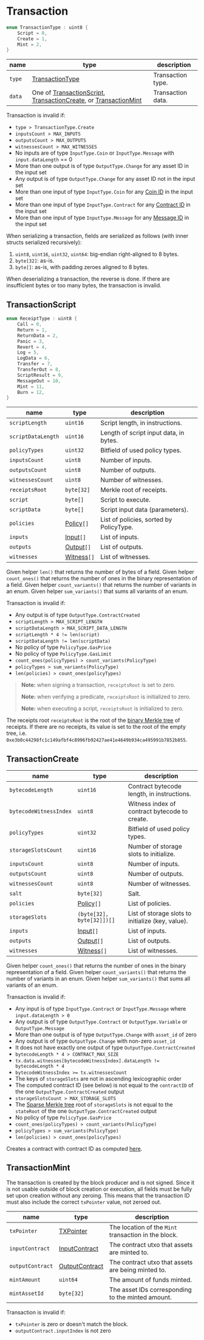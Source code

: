 # Transaction

```c++
enum TransactionType : uint8 {
    Script = 0,
    Create = 1,
    Mint = 2,
}
```

| name   | type                                                                                                                            | description       |
|--------|---------------------------------------------------------------------------------------------------------------------------------|-------------------|
| `type` | [TransactionType](#transaction)                                                                                                 | Transaction type. |
| `data` | One of [TransactionScript](#transactionscript), [TransactionCreate](#transactioncreate), or [TransactionMint](#transactionmint) | Transaction data. |

Transaction is invalid if:

- `type > TransactionType.Create`
- `inputsCount > MAX_INPUTS`
- `outputsCount > MAX_OUTPUTS`
- `witnessesCount > MAX_WITNESSES`
- No inputs are of type `InputType.Coin` or `InputType.Message` with `input.dataLength` == 0
- More than one output is of type `OutputType.Change` for any asset ID in the input set
- Any output is of type `OutputType.Change` for any asset ID not in the input set
- More than one input of type `InputType.Coin` for any [Coin ID](../identifiers/utxo-id.md#coin-id) in the input set
- More than one input of type `InputType.Contract` for any [Contract ID](../identifiers/utxo-id.md#contract-id) in the input set
- More than one input of type `InputType.Message` for any [Message ID](../identifiers/utxo-id.md#message-id) in the input set

When serializing a transaction, fields are serialized as follows (with inner structs serialized recursively):

1. `uint8`, `uint16`, `uint32`, `uint64`: big-endian right-aligned to 8 bytes.
1. `byte[32]`: as-is.
1. `byte[]`: as-is, with padding zeroes aligned to 8 bytes.

When deserializing a transaction, the reverse is done. If there are insufficient bytes or too many bytes, the transaction is invalid.

## TransactionScript

```c++
enum ReceiptType : uint8 {
    Call = 0,
    Return = 1,
    ReturnData = 2,
    Panic = 3,
    Revert = 4,
    Log = 5,
    LogData = 6,
    Transfer = 7,
    TransferOut = 8,
    ScriptResult = 9,
    MessageOut = 10,
    Mint = 11,
    Burn = 12,
}
```

| name               | type                        | description                             |
|--------------------|-----------------------------|-----------------------------------------|
| `scriptLength`     | `uint16`                    | Script length, in instructions.         |
| `scriptDataLength` | `uint16`                    | Length of script input data, in bytes.  |
| `policyTypes`      | `uint32`                    | Bitfield of used policy types.          |
| `inputsCount`      | `uint8`                     | Number of inputs.                       |
| `outputsCount`     | `uint8`                     | Number of outputs.                      |
| `witnessesCount`   | `uint8`                     | Number of witnesses.                    |
| `receiptsRoot`     | `byte[32]`                  | Merkle root of receipts.                |
| `script`           | `byte[]`                    | Script to execute.                      |
| `scriptData`       | `byte[]`                    | Script input data (parameters).         |
| `policies`         | [Policy](./policy.md)`[]`   | List of policies, sorted by PolicyType. |
| `inputs`           | [Input](./input.md)`[]`     | List of inputs.                         |
| `outputs`          | [Output](./output.md)`[]`   | List of outputs.                        |
| `witnesses`        | [Witness](./witness.md)`[]` | List of witnesses.                      |

Given helper `len()` that returns the number of bytes of a field.
Given helper `count_ones()` that returns the number of ones in the binary representation of a field.
Given helper `count_variants()` that returns the number of variants in an enum.
Given helper `sum_variants()` that sums all variants of an enum.

Transaction is invalid if:

- Any output is of type `OutputType.ContractCreated`
- `scriptLength > MAX_SCRIPT_LENGTH`
- `scriptDataLength > MAX_SCRIPT_DATA_LENGTH`
- `scriptLength * 4 != len(script)`
- `scriptDataLength != len(scriptData)`
- No policy of type `PolicyType.GasPrice`
- No policy of type `PolicyType.GasLimit`
- `count_ones(policyTypes) > count_variants(PolicyType)`
- `policyTypes > sum_variants(PolicyType)`
- `len(policies) > count_ones(policyTypes)`

> **Note:** when signing a transaction, `receiptsRoot` is set to zero.
>
> **Note:** when verifying a predicate, `receiptsRoot` is initialized to zero.
>
> **Note:** when executing a script, `receiptsRoot` is initialized to zero.

The receipts root `receiptsRoot` is the root of the [binary Merkle tree](../protocol/cryptographic-primitives.md#binary-merkle-tree) of receipts. If there are no receipts, its value is set to the root of the empty tree, i.e. `0xe3b0c44298fc1c149afbf4c8996fb92427ae41e4649b934ca495991b7852b855`.

## TransactionCreate

| name                   | type                        | description                                       |
|------------------------|-----------------------------|---------------------------------------------------|
| `bytecodeLength`       | `uint16`                    | Contract bytecode length, in instructions.        |
| `bytecodeWitnessIndex` | `uint8`                     | Witness index of contract bytecode to create.     |
| `policyTypes`          | `uint32`                    | Bitfield of used policy types.                    |
| `storageSlotsCount`    | `uint16`                    | Number of storage slots to initialize.            |
| `inputsCount`          | `uint8`                     | Number of inputs.                                 |
| `outputsCount`         | `uint8`                     | Number of outputs.                                |
| `witnessesCount`       | `uint8`                     | Number of witnesses.                              |
| `salt`                 | `byte[32]`                  | Salt.                                             |
| `policies`             | [Policy](./policy.md)`[]`   | List of policies.                                 |
| `storageSlots`         | `(byte[32], byte[32]])[]`   | List of storage slots to initialize (key, value). |
| `inputs`               | [Input](./input.md)`[]`     | List of inputs.                                   |
| `outputs`              | [Output](./output.md)`[]`   | List of outputs.                                  |
| `witnesses`            | [Witness](./witness.md)`[]` | List of witnesses.                                |

Given helper `count_ones()` that returns the number of ones in the binary representation of a field.
Given helper `count_variants()` that returns the number of variants in an enum.
Given helper `sum_variants()` that sums all variants of an enum.

Transaction is invalid if:

- Any input is of type `InputType.Contract` or `InputType.Message` where `input.dataLength > 0`
- Any output is of type `OutputType.Contract` or `OutputType.Variable` or `OutputType.Message`
- More than one output is of type `OutputType.Change` with `asset_id` of zero
- Any output is of type `OutputType.Change` with non-zero `asset_id`
- It does not have exactly one output of type `OutputType.ContractCreated`
- `bytecodeLength * 4 > CONTRACT_MAX_SIZE`
- `tx.data.witnesses[bytecodeWitnessIndex].dataLength != bytecodeLength * 4`
- `bytecodeWitnessIndex >= tx.witnessesCount`
- The keys of `storageSlots` are not in ascending lexicographic order
- The computed contract ID (see below) is not equal to the `contractID` of the one `OutputType.ContractCreated` output
- `storageSlotsCount > MAX_STORAGE_SLOTS`
- The [Sparse Merkle tree](../protocol/cryptographic-primitives.md#sparse-merkle-tree) root of `storageSlots` is not equal to the `stateRoot` of the one `OutputType.ContractCreated` output
- No policy of type `PolicyType.GasPrice`
- `count_ones(policyTypes) > count_variants(PolicyType)`
- `policyTypes > sum_variants(PolicyType)`
- `len(policies) > count_ones(policyTypes)`

Creates a contract with contract ID as computed [here](../identifiers/contract-id.md).

## TransactionMint

The transaction is created by the block producer and is not signed. Since it is not usable outside of block creation or execution, all fields must be fully set upon creation without any zeroing.
This means that the transaction ID must also include the correct `txPointer` value, not zeroed out.

| name             | type                          | description                                          |
|------------------|-------------------------------|------------------------------------------------------|
| `txPointer`      | [TXPointer](./tx-pointer.md)  | The location of the `Mint` transaction in the block. |
| `inputContract`  | [InputContract](./input.md)   | The contract utxo that assets are minted to.         |
| `outputContract` | [OutputContract](./output.md) | The contract utxo that assets are being minted to.   |
| `mintAmount`     | `uint64`                      | The amount of funds minted.                          |
| `mintAssetId`    | `byte[32]`                    | The asset IDs corresponding to the minted amount.    |

Transaction is invalid if:

- `txPointer` is zero or doesn't match the block.
- `outputContract.inputIndex` is not zero
